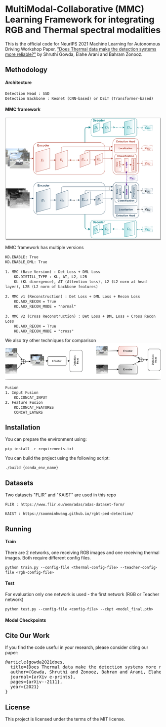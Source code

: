 # MultiModal-Collaborative (MMC) Learning Framework for integrating RGB and Thermal spectral modalities


This is the official code for NeurIPS 2021 Machine Learning for Autonomous Driving Workshop
Paper, ["Does Thermal data make the detection systems more reliable?"](https://arxiv.org/abs/2111.05191) by Shruthi Gowda, Elahe Arani and Bahram Zonooz.

## Methodology

#### Architecture
```
Detection Head : SSD
Detection Backbone : Resnet (CNN-based) or DEiT (Transformer-based)
```
#### MMC framework
![image info](./src/mmc.png)

MMC framework has multiple versions
```
KD.ENABLE: True
KD.ENABLE_DML: True

1. MMC (Base Version) : Det Loss + DML Loss 
    KD.DISTILL_TYPE : KL, AT, L2, L2B
    KL (KL divergence), AT (Attention loss), L2 (L2 norm at head layer), L2B (L2 norm of backbone features)
   
2. MMC v1 (Reconstruction) : Det Loss + DML Loss + Recon Loss
    KD.AUX_RECON = True
    KD.AUX_RECON_MODE = "normal"

3. MMC v2 (Cross Reconstruction) : Det Loss + DML Loss + Cross Recon Loss
    KD.AUX_RECON = True
    KD.AUX_RECON_MODE = "cross"
```
We also try other techniques for comparison
![image info](./src/fusion.png)

```
Fusion
1. Input Fusion
    KD.CONCAT_INPUT
2. Feature Fusion
    KD.CONCAT_FEATURES
    CONCAT_LAYERS
```


## Installation 
You can prepare the environment using:
```
pip install -r requirements.txt
```

You can build the project using the following script:
```
./build {conda_env_name}
```

## Datasets 
Two datasets "FLIR" and "KAIST" are used in this repo
```
FLIR : https://www.flir.eu/oem/adas/adas-dataset-form/
```
```
KAIST : https://soonminhwang.github.io/rgbt-ped-detection/
```

## Running 

#### Train
There are 2 networks, one receiving RGB images and one receiving thermal images. Both require different config files.

```
python train.py --config-file <thermal-config-file> --teacher-config-file <rgb-config-file>
```

#### Test
For evaluation only one network is used - the first network (RGB or Teacher network)
```
python test.py --config-file <config-file> --ckpt <model_final.pth> 
```

#### Model Checkpoints

## Cite Our Work

If you find the code useful in your research, please consider citing our paper:

<pre>
@article{gowda2021does,
  title={Does Thermal data make the detection systems more reliable?},
  author={Gowda, Shruthi and Zonooz, Bahram and Arani, Elahe},
  journal={arXiv e-prints},
  pages={arXiv--2111},
  year={2021}
}
</pre>

## License

This project is licensed under the terms of the MIT license.

